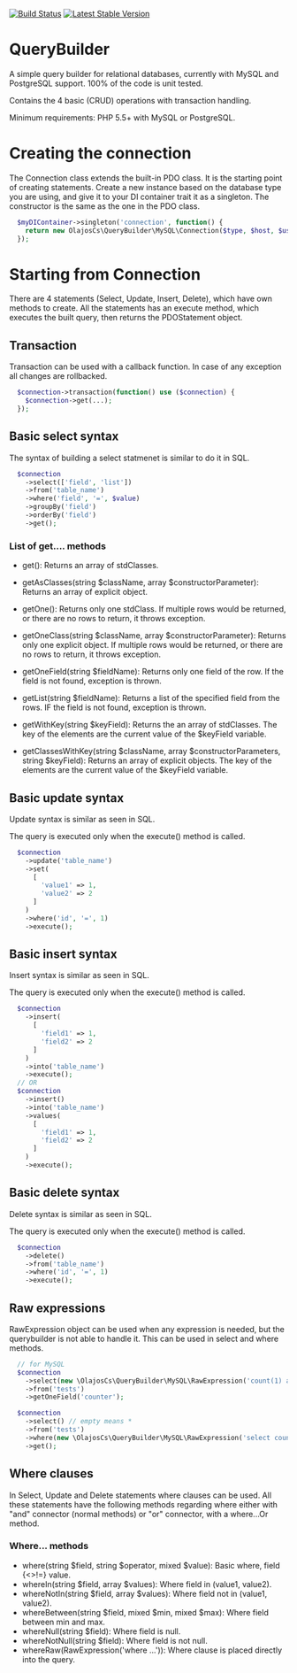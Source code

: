 [![Build Status](https://travis-ci.org/olajoscs/QueryBuilder.svg?branch=master)](https://travis-ci.org/olajoscs/QueryBuilder)
[![Latest Stable Version](https://poser.pugx.org/olajoscs/querybuilder/v/stable)](https://packagist.org/packages/olajoscs/querybuilder)
# QueryBuilder
A simple query builder for relational databases, currently with MySQL and PostgreSQL support. 100% of the code is unit tested.

Contains the 4 basic (CRUD) operations with transaction handling.

Minimum requirements: PHP 5.5+ with MySQL or PostgreSQL.

# Creating the connection
The Connection class extends the built-in PDO class. It is the starting point of creating statements.
Create a new instance based on the database type you are using, and give it to your DI container trait it as a singleton.
The constructor is the same as the one in the PDO class.

```php
  $myDIContainer->singleton('connection', function() {
    return new OlajosCs\QueryBuilder\MySQL\Connection($type, $host, $username, $password, $database, $options)
  });
```

# Starting from Connection
There are 4 statements (Select, Update, Insert, Delete), which have own methods to create.
All the statements has an execute method, which executes the built query, then returns the PDOStatement object.

## Transaction
Transaction can be used with a callback function. In case of any exception all changes are rollbacked.
```php
  $connection->transaction(function() use ($connection) {
    $connection->get(...);
  });
```

## Basic select syntax
The syntax of building a select statmenet is similar to do it in SQL.
```php
  $connection
    ->select(['field', 'list'])
    ->from('table_name')
    ->where('field', '=', $value)
    ->groupBy('field')
    ->orderBy('field')
    ->get();
```

### List of get.... methods
- get(): Returns an array of stdClasses.

- getAsClasses(string $className, array $constructorParameter): Returns an array of explicit object.

- getOne(): Returns only one stdClass. If multiple rows would be returned, or there are no rows to return, it throws exception.

- getOneClass(string $className, array $constructorParameter): Returns only one explicit object. If multiple rows would be returned, or there are no rows to return, it throws exception.

- getOneField(string $fieldName): Returns only one field of the row. If the field is not found, exception is thrown.

- getList(string $fieldName): Returns a list of the specified field from the rows. IF the field is not found, exception is thrown.

- getWithKey(string $keyField): Returns the an array of stdClasses. The key of the elements are the current value of the $keyField variable.

- getClassesWithKey(string $className, array $constructorParameters, string $keyField): Returns an array of explicit objects. The key of the elements are the current value of the $keyField variable.

## Basic update syntax
Update syntax is similar as seen in SQL.

The query is executed only when the execute() method is called.
```php
  $connection
    ->update('table_name')
    ->set(
      [
        'value1' => 1,
        'value2' => 2
      ]
    )
    ->where('id', '=', 1)
    ->execute();
```

## Basic insert syntax
Insert syntax is similar as seen in SQL.

The query is executed only when the execute() method is called.
```php
  $connection
    ->insert(
      [
        'field1' => 1,
        'field2' => 2
      ]
    )
    ->into('table_name')
    ->execute();  
  // OR
  $connection
    ->insert()  
    ->into('table_name')
    ->values(  
      [
        'field1' => 1,
        'field2' => 2
      ]
    )
    ->execute();  
```

## Basic delete syntax
Delete syntax is similar as seen in SQL.

The query is executed only when the execute() method is called.
```php
  $connection
    ->delete()
    ->from('table_name')
    ->where('id', '=', 1)
    ->execute();
```

## Raw expressions
RawExpression object can be used when any expression is needed, but the querybuilder is not able to handle it.
This can be used in select and where methods.

```php
  // for MySQL
  $connection
    ->select(new \OlajosCs\QueryBuilder\MySQL\RawExpression('count(1) as counter'))
    ->from('tests')
    ->getOneField('counter');

  $connection
    ->select() // empty means *
    ->from('tests')
    ->where(new \OlajosCs\QueryBuilder\MySQL\RawExpression('select count....... = 1')
    ->get();
```

## Where clauses
In Select, Update and Delete statements where clauses can be used.
All these statements have the following methods regarding where either with "and" connector (normal methods) or "or" connector, with a where...Or method.

### Where... methods
- where(string $field, string $operator, mixed $value): Basic where, field {<>!=} value.
- whereIn(string $field, array $values): Where field in (value1, value2).
- whereNotIn(string $field, array $values): Where field not in (value1, value2).
- whereBetween(string $field, mixed $min, mixed $max): Where field between min and max.
- whereNull(string $field): Where field is null.
- whereNotNull(string $field): Where field is not null.
- whereRaw(RawExpression('where ...')): Where clause is placed directly into the query.

